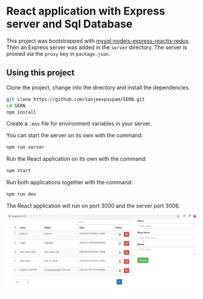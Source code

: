 # React application with Express server and Sql Database

This project was bootstrapped with [mysql-nodejs-express-reactjs-redux](https://github.com/sanjeevpuspam/SERN). Then an Express server was added in the `server` directory. The server is proxied via the `proxy` key in `package.json`.

## Using this project

Clone the project, change into the directory and install the dependencies.

```bash
git clone https://github.com/sanjeevpuspam/SERN.git
cd SERN
npm install
```

Create a `.env` file for environment variables in your server.

You can start the server on its own with the command:

```bash
npm run server
```

Run the React application on its own with the command:

```bash
npm start
```

Run both applications together with the command:

```bash
npm run dev
```

The React application will run on port 3000 and the server port 3006.

![alt OutPut Screen](https://github.com/sanjeevpuspam/SERN/blob/master/public/output.PNG)